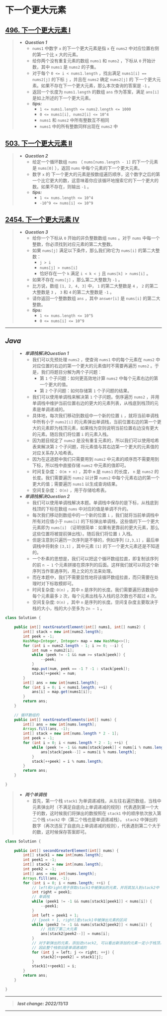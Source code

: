 # 下一个更大元素

## [496. 下一个更大元素 I](https://leetcode.cn/problems/next-greater-element-i/)

> - ***Question 1***
>   - `nums1` 中数字 `x` 的下一个更大元素是指 `x` 在 `nums2` 中对应位置右侧的第一个比 `x` 大的元素。
>   - 给你两个没有重复元素的数组 `nums1` 和 `nums2` ，下标从 `0` 开始计数，其中 `nums1` 是 `nums2` 的子集。
>   - 对于每个 `0 <= i < nums1.length` ，找出满足 `nums1[i] == nums2[j]` 的下标 `j` ，并且在 `nums2` 确定 `nums2[j]` 的 下一个更大元素。如果不存在下一个更大元素，那么本次查询的答案是 `-1` 。
>   - 返回一个长度为 `nums1.length` 的数组 `ans` 作为答案，满足 `ans[i]` 是如上所述的下一个更大元素。
>   - ***tips:***
>     - `1 <= nums1.length <= nums2.length <= 1000`
>     - `0 <= nums1[i], nums2[i] <= 10^4`
>     - `nums1` 和 `nums2` 中所有整数互不相同
>     - `nums1` 中的所有整数同样出现在 `nums2` 中

## [503. 下一个更大元素 II](https://leetcode.cn/problems/next-greater-element-ii/)

> - ***Question 2***
>   - 给定一个循环数组 `nums` （ `nums[nums.length - 1]` 的下一个元素是 `nums[0]` ），返回 `nums` 中每个元素的下一个更大元素。
>   - 数字 `x` 的 下一个更大的元素是按数组遍历顺序，这个数字之后的第一个比它更大的数，这意味着你应该循环地搜索它的下一个更大的数。如果不存在，则输出 `-1` 。
>   - ***tips:***
>     - `1 <= nums.length <= 10^4`
>     - `-10^9 <= nums[i] <= 10^9`

## [2454. 下一个更大元素 IV](https://leetcode.cn/problems/next-greater-element-iv/)

> - ***Question 3***
>   - 给你一个下标从 `0` 开始的非负整数数组 `nums` 。对于 `nums` 中每一个整数，你必须找到对应元素的第二大整数。
>   - 如果 `nums[j]` 满足以下条件，那么我们称它为 `nums[i]` 的第二大整数：
>     - `j > i`
>     - `nums[j] > nums[i]`
>     - 恰好存在一个 `k` 满足 `i < k < j` 且 `nums[k] > nums[i]` 。
>   - 如果不存在 `nums[j]` ，那么第二大整数为 `-1` 。
>   - 比方说，数组 `[1, 2, 4, 3]` 中， `1` 的第二大整数是 `4` ， `2` 的第二大整数是 `3` ， `3` 和 `4` 的第二大整数是 `-1` 。
>   - 请你返回一个整数数组 `ans` ，其中 `answer[i]` 是 `nums[i]` 的第二大整数。
>   - ***tips:***
>     - `1 <= nums.length <= 10^5`
>     - `0 <= nums[i] <= 10^9`

---

## *Java*

> - ***单调栈解决Question 1***
>   - 我们可以先预处理 `nums2` ，使查询 `nums1` 中的每个元素在 `nums2` 中对应位置的右边的第一个更大的元素值时不需要再遍历 `nums2` 。于是，我们将题目分解为两个子问题：
>     - 第 `1` 个子问题：如何更高效地计算 `nums2` 中每个元素右边的第一个更大的值。
>     - 第 `2` 个子问题：如何存储第 `1` 个子问题的结果。
>   - 我们可以使用单调栈来解决第 `1` 个子问题。倒序遍历 `nums2` ，并用单调栈中维护当前位置右边的更大的元素列表，从栈底到栈顶的元素是单调递减的。
>   - 具体地，每次我们移动到数组中一个新的位置 `i` ，就将当前单调栈中所有小于 `nums2[i]` 的元素弹出单调栈，当前位置右边的第一个更大的元素即为栈顶元素，如果栈为空则说明当前位置右边没有更大的元素。随后我们将位置 `i` 的元素入栈。
>   - 因为题目规定了 `nums2` 是没有重复元素的，所以我们可以使用哈希表来解决第 `2` 个子问题，将元素值与其右边第一个更大的元素值的对应关系存入哈希表。
>   - 因为在这道题中我们只需要用到 `nums2` 中元素的顺序而不需要用到下标，所以栈中直接存储 `nums2` 中元素的值即可。
>   - 时间复杂度： `O(m + n)` ，其中 `m` 是 `nums1` 的长度， `n` 是 `nums2` 的长度。我们需要遍历 `nums2` 以计算  `nums2` 中每个元素右边的第一个更大的值；需要遍历 `nums1` 以生成查询结果。
>   - 空间复杂度： `O(n)` ，用于存储哈希表。
> - ***单调栈解决Question 2***
>   - 我们可以使用单调栈解决本题。单调栈中保存的是下标，从栈底到栈顶的下标在数组 `nums` 中对应的值是单调不升的。
>   - 每次我们移动到数组中的一个新的位置 `i` ，我们就将当前单调栈中所有对应值小于 `nums[i]` 的下标弹出单调栈，这些值的下一个更大元素即为 `nums[i]` （证明很简单：如果有更靠前的更大元素，那么这些位置将被提前弹出栈）。随后我们将位置 `i` 入栈。
>   - 但是注意到只遍历一次序列是不够的，例如序列 `[2,3,1]` ，最后单调栈中将剩余 `[3,1]` ，其中元素 `[1]` 的下一个更大元素还是不知道的。
>   - 一个朴素的思想是，我们可以把这个循环数组拉直，即复制该序列的前 `n − 1` 个元素拼接在原序列的后面。这样我们就可以将这个新序列当作普通序列，用上文的方法来处理。
>   - 而在本题中，我们不需要显性地将该循环数组拉直，而只需要在处理时对下标取模即可。
>   - 时间复杂度:  `O(n)` ，其中 `n` 是序列的长度。我们需要遍历该数组中每个元素最多 `2` 次，每个元素出栈与入栈的总次数也不超过 `4` 次。
>   - 空间复杂度:  `O(n)` ，其中 `n` 是序列的长度。空间复杂度主要取决于栈的大小，栈的大小至多为 `2n − 1` 。

```java
class Solution {
    
    public int[] nextGreaterElement(int[] nums1, int[] nums2) {
        int[] stack = new int[nums2.length];
        int peek = -1;
        HashMap<Integer, Integer> map = new HashMap<>();
        for (int i = nums2.length - 1; i >= 0; --i) {
            int num = nums2[i];
            while (peek != -1 && num >= stack[peek]) {
                --peek;
            }
            map.put(num, peek == -1 ? -1 : stack[peek]);
            stack[++peek] = num;
        }
        int[] ans = new int[nums1.length];
        for (int i = 0; i < nums1.length; ++i) {
            ans[i] = map.get(nums1[i]);
        }
        return ans;
    }
    
    // 循环数组的
    public int[] nextGreaterElements(int[] nums) {
        int[] ans = new int[nums.length];
        Arrays.fill(ans, -1);
        int[] stack = new int[nums.length * 2 - 1];
        int peek = -1;
        for (int i = 0; i < nums.length * 2 - 1; ++i) {
            while (peek != -1 && nums[stack[peek]] < nums[i % nums.length]) {
                ans[stack[peek--]] = nums[i % nums.length];
            }
            stack[++peek] = i % nums.length;
        }
        return ans;
    }
    
}
```

> - ***两个单调栈***
>   - 首先，第一个栈 `stack1` 为单调递减栈，从左往右遍历数组，当栈中元素弹出时（不满足自底向上单调递减的规则）代表遇到第一个大于的数，这时候我们将弹出的数按照在 `stack1` 中的顺序依次放入第二个栈 `stack2` 中（第二个栈也是单调递减栈）。 `stack2` 中弹出的数字（再次违反了自底向上单调递减的规则），代表遇到第二个大于的数，这时候保存答案即可。

```java
class Solution {
    
    public int[] secondGreaterElement(int[] nums) {
        int[] stack1 = new int[nums.length];
        int peek1 = -1;
        int[] stack2 = new int[nums.length];
        int peek2 = -1;
        int[] ans = new int[nums.length];
        Arrays.fill(ans, -1);
        for (int i = 0; i < nums.length; ++i) {
            // left和right用于获取stack1中被弹出的元素，并将其加入到stack2中
            int right = peek1;
            // 单调栈
            while (peek1 != -1 && nums[stack1[peek1]] < nums[i]) {
                --peek1;
            }
            int left = peek1 + 1;
            // [peek + 1, right]是stack1中被弹出元素的区间
            while (peek2 != -1 && nums[stack2[peek2]] < nums[i]) {
                // 找到了第二大元素
                ans[stack2[peek2--]] = nums[i];
            }
            // 对于新弹出的元素，添加进stack2, 可以看出新添加的元素一定小于栈顶，因为stack2中的元素之前都是stack1中的，stack1单调递减，又比新加的早在stack1中，自然比新加的大
            // 因此整个栈依旧是单调递减的
            for (int j = left; j <= right; ++j) {
                stack2[++peek2] = stack1[j];
            }
            stack1[++peek1] = i;
        }
        return ans;
    }
    
}
```

---

> ***last change: 2022/11/13***

---
